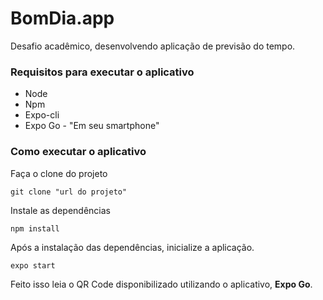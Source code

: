 # BomDia.app
Desafio acadêmico, desenvolvendo aplicação de previsão do tempo.

### Requisitos para executar o aplicativo

- Node
- Npm
- Expo-cli
- Expo Go - "Em seu smartphone"

### Como executar o aplicativo

Faça o clone do projeto

`git clone "url do projeto"`

Instale as dependências

`npm install` 

Após a instalação das dependências, inicialize a aplicação.

`expo start`

Feito isso leia o QR Code disponibilizado utilizando o aplicativo, **Expo Go**.



